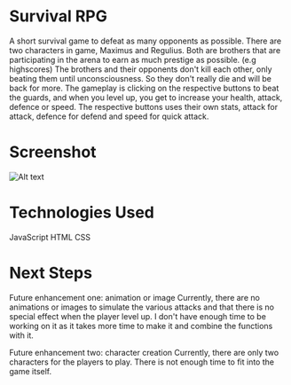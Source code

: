 # Survival RPG

A short survival game to defeat as many opponents as possible. There are two characters in game, Maximus and Regulius. Both are brothers that are participating in the arena to earn as much prestige as possible. (e.g highscores) The brothers and their opponents don't kill each other, only beating them until unconsciousness. So they don't really die and will be back for more.
The gameplay is clicking on the respective buttons to beat the guards, and when you level up, you get to increase your health, attack, defence or speed. The respective buttons uses their own stats, attack for attack, defence for defend and speed for quick attack.

# Screenshot

![Alt text](GitHub/GA-Project1/Start.png)

# Technologies Used

JavaScript
HTML
CSS

# Next Steps

Future enhancement one: animation or image
Currently, there are no animations or images to simulate the various attacks and that there is no special effect when the player level up. I don't have enough time to be working on it as it takes more time to make it and combine the functions with it.

Future enhancement two: character creation
Currently, there are only two characters for the players to play. There is not enough time to fit into the game itself.
